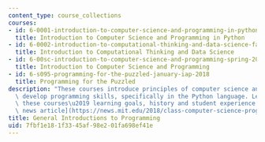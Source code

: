 ```yaml
---
content_type: course_collections
courses:
- id: 6-0001-introduction-to-computer-science-and-programming-in-python-fall-2016
  title: Introduction to Computer Science and Programming in Python
- id: 6-0002-introduction-to-computational-thinking-and-data-science-fall-2016
  title: Introduction to Computational Thinking and Data Science
- id: 6-00sc-introduction-to-computer-science-and-programming-spring-2011
  title: Introduction to Computer Science and Programming
- id: 6-s095-programming-for-the-puzzled-january-iap-2018
  title: Programming for the Puzzled
description: "These courses introduce principles of computer science and begin to\
  \ develop programming skills, specifically in the Python language. Learn more about\
  \ these courses\u2019 learning goals, history and student experience in this [MIT\
  \ news article](https://news.mit.edu/2018/class-computer-science-programming-python-0504)."
title: General Introductions to Programming
uid: 7fbf1e18-1f33-45af-98e2-01fa698ef41e
---
```

